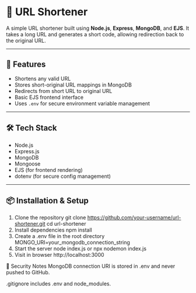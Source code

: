 # 🔗 URL Shortener

A simple URL shortener built using **Node.js**, **Express**, **MongoDB**, and **EJS**. It takes a long URL and generates a short code, allowing redirection back to the original URL.

----
## 🚀 Features

- Shortens any valid URL
- Stores short-original URL mappings in MongoDB
- Redirects from short URL to original URL
- Basic EJS frontend interface
- Uses `.env` for secure environment variable management

---
## 🛠 Tech Stack

- Node.js
- Express.js
- MongoDB
- Mongoose
- EJS (for frontend rendering)
- dotenv (for secure config management)

---
## 📦 Installation & Setup

1. Clone the repository
   git clone https://github.com/your-username/url-shortener.git
   cd url-shortener
2. Install dependencies
  npm install
3. Create a .env file in the root directory
   MONGO_URI=your_mongodb_connection_string
4. Start the server
   node index.js
   or
  npx nodemon index.js
5. Visit in browser
  http://localhost:3000


🔐 Security Notes
MongoDB connection URI is stored in .env and never pushed to GitHub.

.gitignore includes .env and node_modules.
